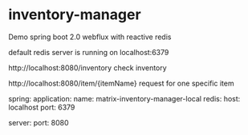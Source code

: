 # inventory-manager

Demo spring boot 2.0 webflux with reactive redis

default redis server is running on localhost:6379

http://localhost:8080/inventory
check inventory

http://localhost:8080/item/{itemName}
request for one specific item

spring:
  application:
    name: matrix-inventory-manager-local
  redis:
    host: localhost
    port: 6379 

server:
  port: 8080
  